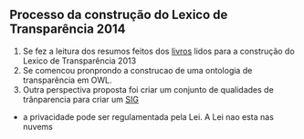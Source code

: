 ## Processo da construção do Lexico de Transparência 2014
1.  Se fez a leitura dos resumos feitos dos [livros](LAL-2013.md) lidos para a construção do Lexico de Transparência 2013
2.  Se comencou pronprondo a construcao de uma ontologia de transparência em OWL.
3.  Outra perspectiva proposta foi criar um conjunto de qualidades de trânparencia para criar um [SIG](http://transparencia.inf.puc-rio.br/wiki/index.php/Cat%C3%A1logo_Transpar%C3%AAncia)
- a privacidade pode ser regulamentada pela Lei. A Lei nao esta nas nuvems  
